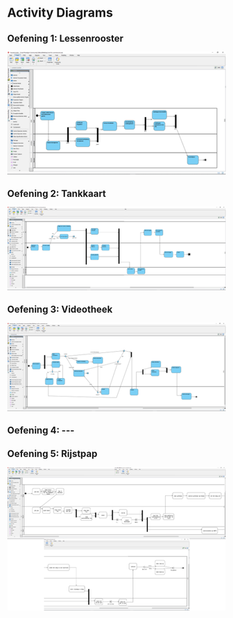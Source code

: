 # Activity Diagrams

## Oefening 1: Lessenrooster
![Oefening 1](ADafb/1Lessenrooster.png)

## Oefening 2: Tankkaart
![Oefening 2](ADafb/2Tankkaart.png)

## Oefening 3: Videotheek
![Oefening 3](ADafb/3Videotheek.png)

## Oefening 4: ---

## Oefening 5: Rijstpap
![Oefening 5](ADafb/5Rijstpap.png)
